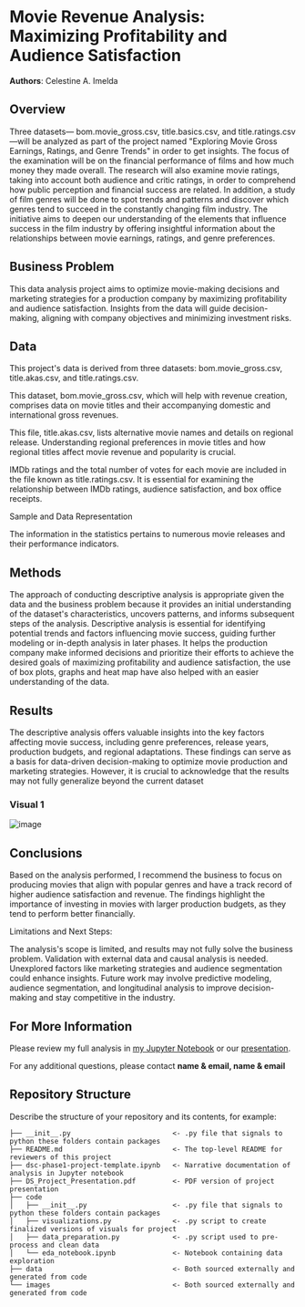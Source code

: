 # Movie Revenue Analysis: Maximizing Profitability and Audience Satisfaction

**Authors**: Celestine A. Imelda

## Overview
Three datasets— bom.movie_gross.csv, title.basics.csv, and title.ratings.csv —will be analyzed as part of the project named "Exploring Movie Gross Earnings, Ratings, and Genre Trends" in order to get insights. The focus of the examination will be on the financial performance of films and how much money they made overall. The research will also examine movie ratings, taking into account both audience and critic ratings, in order to comprehend how public perception and financial success are related. In addition, a study of film genres will be done to spot trends and patterns and discover which genres tend to succeed in the constantly changing film industry. The initiative aims to deepen our understanding of the elements that influence success in the film industry by offering insightful information about the relationships between movie earnings, ratings, and genre preferences.

## Business Problem

This data analysis project aims to optimize movie-making decisions and marketing strategies for a production company by maximizing profitability and audience satisfaction. Insights from the data will guide decision-making, aligning with company objectives and minimizing investment risks.

## Data
This project's data is derived from three datasets: bom.movie_gross.csv, title.akas.csv, and title.ratings.csv.

This dataset, bom.movie_gross.csv, which will help with revenue creation, comprises data on movie titles and their accompanying domestic and international gross revenues.

This file, title.akas.csv, lists alternative movie names and details on regional release. Understanding regional preferences in movie titles and how regional titles affect movie revenue and popularity is crucial.

IMDb ratings and the total number of votes for each movie are included in the file known as title.ratings.csv. It is essential for examining the relationship between IMDb ratings, audience satisfaction, and box office receipts.

Sample and Data Representation

The information in the statistics pertains to numerous movie releases and their performance indicators.


## Methods

The approach of conducting descriptive analysis is appropriate given the data and the business problem because it provides an initial understanding of the dataset's characteristics, uncovers patterns, and informs subsequent steps of the analysis. Descriptive analysis is essential for identifying potential trends and factors influencing movie success, guiding further modeling or in-depth analysis in later phases. It helps the production company make informed decisions and prioritize their efforts to achieve the desired goals of maximizing profitability and audience satisfaction, the use of box plots, graphs and heat map have also helped with an easier understanding of the data.

## Results

The descriptive analysis offers valuable insights into the key factors affecting movie success, including genre preferences, release years, production budgets, and regional adaptations. These findings can serve as a basis for data-driven decision-making to optimize movie production and marketing strategies. However, it is crucial to acknowledge that the results may not fully generalize beyond the current dataset

### Visual 1
![image](https://github.com/celestineolewe/dsc-phase-1-project/assets/132938391/43174b96-0292-498b-9fe4-ba5f53a8820e)


## Conclusions

Based on the analysis performed, I recommend the business to focus on producing movies that align with popular genres and have a track record of higher audience satisfaction and revenue. The findings highlight the importance of investing in movies with larger production budgets, as they tend to perform better financially. 

Limitations and Next Steps:

The analysis's scope is limited, and results may not fully solve the business problem. Validation with external data and causal analysis is needed.
Unexplored factors like marketing strategies and audience segmentation could enhance insights.
Future work may involve predictive modeling, audience segmentation, and longitudinal analysis to improve decision-making and stay competitive in the industry.


## For More Information

Please review my full analysis in [my Jupyter Notebook](./dsc-phase1-project-template.ipynb) or our [presentation](./DS_Project_Presentation.pdf).

For any additional questions, please contact **name & email, name & email**

## Repository Structure

Describe the structure of your repository and its contents, for example:

```
├── __init__.py                         <- .py file that signals to python these folders contain packages
├── README.md                           <- The top-level README for reviewers of this project
├── dsc-phase1-project-template.ipynb   <- Narrative documentation of analysis in Jupyter notebook
├── DS_Project_Presentation.pdf         <- PDF version of project presentation
├── code
│   ├── __init__.py                     <- .py file that signals to python these folders contain packages
│   ├── visualizations.py               <- .py script to create finalized versions of visuals for project
│   ├── data_preparation.py             <- .py script used to pre-process and clean data
│   └── eda_notebook.ipynb              <- Notebook containing data exploration
├── data                                <- Both sourced externally and generated from code
└── images                              <- Both sourced externally and generated from code
```
